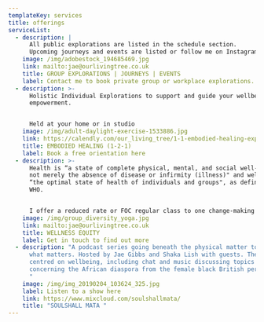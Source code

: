 ```yaml
---
templateKey: services
title: offerings
serviceList:
  - description: |
      All public explorations are listed in the schedule section. 
      Upcoming journeys and events are listed or follow me on Instagram.
    image: /img/adobestock_194685469.jpg
    link: mailto:jae@ourlivingtree.co.uk
    title: GROUP EXPLORATIONS | JOURNEYS | EVENTS
    label: Contact me to book private group or workplace explorations.
  - description: >-
      Holistic Individual Explorations to support and guide your wellbeing and
      empowerment.


      Held at your home or in studio
    image: /img/adult-daylight-exercise-1533886.jpg
    link: https://calendly.com/our_living_tree/1-1-embodied-healing-exploration-22?month=2023-11
    title: EMBODIED HEALING (1-2-1)
    label: Book a free orientation here
  - description: >-
      Health is “a state of complete physical, mental, and social well-being and
      not merely the absence of disease or infirmity (illness)" and wellness is
      “the optimal state of health of individuals and groups", as defined by
      WHO.


      I offer a reduced rate or FOC regular class to one change-making group or charitable organisation for their service users and staff. 
    image: /img/group_diversity_yoga.jpg
    link: mailto:jae@ourlivingtree.co.uk
    title: WELLNESS EQUITY
    label: Get in touch to find out more
  - description: "A podcast series going beneath the physical matter to the soul of
      what matters. Hosted by Jae Gibbs and Shaka Lish with guests. The show is
      centred on wellbeing, including chat and music discussing topics
      concerning the African diaspora from the female black British perspective.
      "
    image: /img/img_20190204_103624_325.jpg
    label: Listen to a show here
    link: https://www.mixcloud.com/soulshallmata/
    title: "SOULSHALL MATA "
---
```

